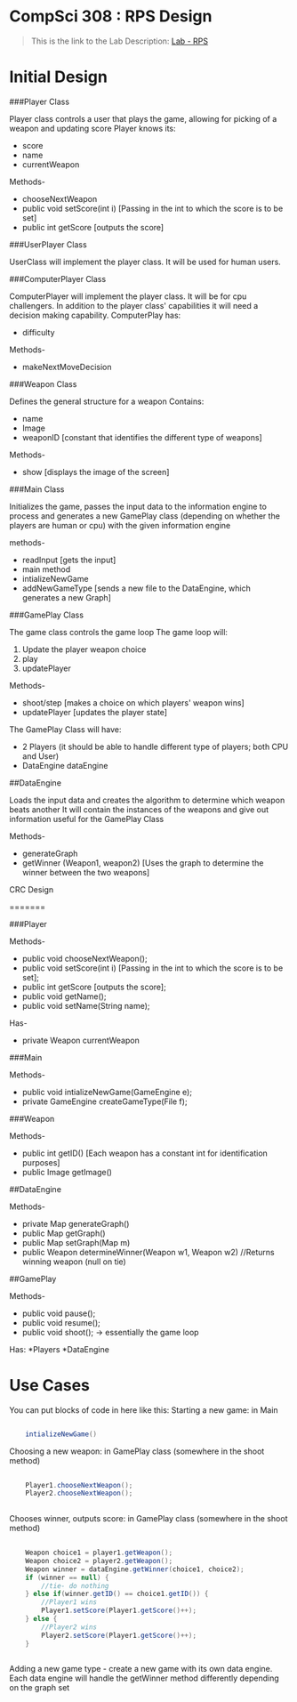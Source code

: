 CompSci 308 : RPS Design
===================

> This is the link to the Lab Description: 
[Lab - RPS](http://www.cs.duke.edu/courses/compsci308/spring16/classwork/02_design_rps/index.php)

Initial Design
=======

###Player Class

Player class controls a user that plays the game, allowing for picking of a weapon and updating score
Player knows its:
* score
* name
* currentWeapon

Methods- 
* chooseNextWeapon
* public void setScore(int i) [Passing in the int to which the score is to be set]
* public int getScore [outputs the score]

###UserPlayer Class

UserClass will implement the player class.  It will be used for human users.  

###ComputerPlayer Class

ComputerPlayer will implement the player class.  It will be for cpu challengers.  In addition to the player
class' capabilities it will need a decision making capability. 
ComputerPlay has:
* difficulty

Methods-
* makeNextMoveDecision

###Weapon Class

Defines the general structure for a weapon
Contains:
* name
* Image
* weaponID [constant that identifies the different type of weapons]

Methods-
* show [displays the image of the screen]

###Main Class

Initializes the game, passes the input data to the information engine to process and 
generates a new GamePlay class (depending on whether the players are human or cpu) with the given information
engine 

methods-
* readInput [gets the input]
* main method
* intializeNewGame
* addNewGameType [sends a new file to the DataEngine, which generates a new Graph]

###GamePlay Class

The game class controls the game loop
The game loop will:
1. Update the player weapon choice
2. play 
3. updatePlayer

Methods-
* shoot/step [makes a choice on which players' weapon wins] 
* updatePlayer [updates the player state] 

The GamePlay Class will have:
* 2 Players (it should be able to handle different type of players; both CPU and User)
* DataEngine dataEngine


##DataEngine 

Loads the input data and creates the algorithm to determine which weapon beats another
It will contain the instances of the weapons and give out information useful for the GamePlay Class

Methods-
* generateGraph
* getWinner (Weapon1, weapon2) [Uses the graph to determine the winner between the two weapons]

CRC Design

=======

###Player

Methods- 
* public void chooseNextWeapon();
* public void setScore(int i) [Passing in the int to which the score is to be set];
* public int getScore [outputs the score];
* public void getName();
* public void setName(String name);

Has-
* private Weapon currentWeapon

###Main 

Methods- 
* public void intializeNewGame(GameEngine e);
* private GameEngine createGameType(File f);

###Weapon 

Methods- 
* public int getID() [Each weapon has a constant int for identification purposes]
* public Image getImage()

##DataEngine

Methods- 
* private Map generateGraph()
* public Map getGraph()
* public  Map setGraph(Map m)
* public Weapon determineWinner(Weapon w1, Weapon w2) //Returns winning weapon (null on tie)

##GamePlay

Methods- 

* public void pause();
* public void resume();
* public void shoot(); -> essentially the game loop

Has:
*Players
*DataEngine

Use Cases
=======

You can put blocks of code in here like this:
Starting a new game: in Main
```java

    intializeNewGame()
```
Choosing a new weapon: in GamePlay class (somewhere in the shoot method)
```java
	
	Player1.chooseNextWeapon();
	Player2.chooseNextWeapon();
		
```
Chooses winner, outputs score: in GamePlay class (somewhere in the shoot method)
```java
	
	Weapon choice1 = player1.getWeapon();
	Weapon choice2 = player2.getWeapon();
	Weapon winner = dataEngine.getWinner(choice1, choice2);
	if (winner == null) {
		//tie- do nothing
	} else if(winner.getID() == choice1.getID()) {
		//Player1 wins
		Player1.setScore(Player1.getScore()++);
	} else {
		//Player2 wins
		Player2.setScore(Player1.getScore()++);
	}
		
```
Adding a new game type - create a new game with its own data engine.  Each data engine will handle the 
getWinner method differently depending on the graph set



